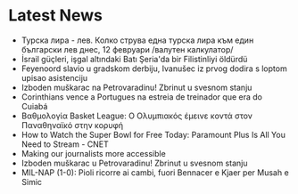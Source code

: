 # Latest News
-  Турска лира - лев. Колко струва една турска лира към един български лев днес, 12 февруари /валутен калкулатор/
-  İsrail güçleri, işgal altındaki Batı Şeria'da bir Filistinliyi öldürdü
-  Feyenoord slavio u gradskom derbiju, Ivanušec iz prvog dodira s loptom upisao asistenciju
-  Izboden muškarac na Petrovaradinu! Zbrinut u svesnom stanju
-  Corinthians vence a Portugues na estreia de treinador que era do Cuiabá
-  Βαθμολογία Basket League: Ο Ολυμπιακός έμεινε κοντά στον Παναθηναϊκό στην κορυφή
-  How to Watch the Super Bowl for Free Today: Paramount Plus Is All You Need to Stream - CNET
-  Making our journalists more accessible
-  Izboden muškarac u Petrovaradinu! Zbrinut u svesnom stanju
-  MIL-NAP (1-0): Pioli ricorre ai cambi, fuori Bennacer e Kjaer per Musah e Simic
